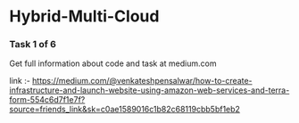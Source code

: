 # Hybrid-Multi-Cloud

### Task 1 of 6 

Get full information about code and task at medium.com

link :- https://medium.com/@venkateshpensalwar/how-to-create-infrastructure-and-launch-website-using-amazon-web-services-and-terra-form-554c6d7f1e7f?source=friends_link&sk=c0ae1589016c1b82c68119cbb5bf1eb2